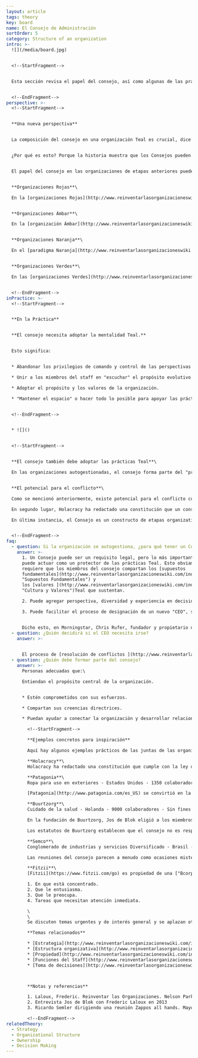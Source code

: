 ```yaml
---
layout: article
tags: theory
key: board
name: El Consejo de Administración
sortOrder: 5
category: Structure of an organization
intro: >-
  ![](/media/board.jpg)


  <!--StartFragment-->


  Esta sección revisa el papel del consejo, así como algunas de las prácticas y maneras de trabajar como un consejo funciona en Teal.


  <!--EndFragment-->
perspective: >-
  <!--StartFragment-->


  **Una nueva perspectiva**


  La composición del consejo en una organización Teal es crucial, dice Frederic Laloux. Advierte que, al adoptar un enfoque Teal, "los únicos factores que hacen o quebrantan son la cosmovisión que tienen los principales dirigentes y los propietarios/consejos de administración de la organización". \[1]


  ¿Por qué es esto? Porque la historia muestra que los Consejos pueden apoyar las prácticas Teal cuando las cosas van bien. Pero, bajo presión, el apoyo de los foráneos -que normalmente forman el consejo y tal vez no han trabajado en un entorno similar antes- puede evaporarse rápidamente, y bajo nuestra estructura legal actual, los consejos siguen teniendo la autoridad final.


  El papel del consejo en las organizaciones de etapas anteriores puede caracterizarse de la siguiente manera:


  **Organizaciones Rojas**\

  En la [organizaciones Rojas](http://www.reinventarlasorganizacioneswiki.com/index.php?title=El_paradigma_Rojo_y_las_Organizaciones "El paradigma Rojo y las Organizaciones"), mientras el CEO / jefe puede confiar en colegas de confianza o en la familia, el poder real es ejercido por una sola persona. En estas circunstancias una "junta de supervisión" no es bienvenida ni apropiada.


  **Organizaciones Ámbar**\

  En la [organización Ámbar](http://www.reinventarlasorganizacioneswiki.com/index.php?title=El_Paradigma_%C3%81mbar_y_las_Organizaciones "El Paradigma Ámbar y las Organizaciones"), el consejo típico es una pequeña clase social en la parte superior de una jerarquía rígida. Puede haber criterios formales para la inclusión, o un proceso de calificación. La junta desempeña el papel de "guardián": garantiza que se respeten las tradiciones, las reglas y los procesos.


  **Organizaciones Naranja**\

  En el [paradigma Naranja](http://www.reinventarlasorganizacioneswiki.com/index.php?title=El_Paradigma_Naranja_y_las_Organizaciones "El Paradigma Naranja y las Organizaciones"), el consejo existe para que la administración sea responsable en nombre de los accionistas / dueños o en el caso de una organización sin fines de lucro en nombre de sus financiadores. Se centra en objetivos, resultados, estrategias, controles y sucesión. Es responsable de nombrar y, si es necesario, despedir al CEO.


  **Organizaciones Verdes**\

  En las [organizaciones Verdes](http://www.reinventarlasorganizacioneswiki.com/index.php?title=El_Paradigma_Verde_y_las_Organizaciones "El Paradigma Verde y las Organizaciones"), las responsabilidades del consejo son similares a las Naranja, pero es más probable que incluyan actuar como guardianes del propósito / valores de la organización y de los intereses de múltiples actores. En las organizaciones con fines de lucro verdes, a menudo los accionistas son vistos como uno de los grupos de interés, y los miembros individuales del consejo pueden ser designados específicamente para representar el interés de otras partes interesadas, como los empleados.


  <!--EndFragment-->
inPractice: >-
  <!--StartFragment-->


  **En la Práctica**


  **El consejo necesita adoptar la mentalidad Teal.**


  Esto significa:


  * Abandonar los privilegios de comando y control de las perspectivas anteriores

  * Unir a los miembros del staff en "escuchar" el propósito evolutivo de la organización y estar dispuestos a seguir su dirección.

  * Adoptar el propósito y los valores de la organización.

  * "Mantener el espacio" o hacer todo lo posible para apoyar las prácticas de la organización con un enfoque Teal.


  <!--EndFragment-->


  * ![]()


  <!--StartFragment-->


  **El consejo también debe adoptar las prácticas Teal**\

  En las organizaciones autogestionadas, el consejo forma parte del "proceso de los consejos". Por ejemplo, si un miembro del consejo cree que una decisión es necesaria, debe buscar el consejo de la gente apropiada en toda la organización. Al hacerlo, ella no sólo muestra apoyo para la práctica, sino que también invita a otros a buscar el consejo del Consejo. Esto significa que la división entre el consejo y el resto de la empresa se vuelve más "porosa", reduciendo la necesidad de “intermediarios".


  **El potencial para el conflicto**\

  Como se mencionó anteriormente, existe potencial para el conflicto cuando los miembros del consejo no tienen una visión Teal profundamente sostenida, ya que un consejo generalmente tiene la última autoridad legal. Incluso para los miembros del consejo con una cosmovisión Teal, hay potencial para problemas en las organizaciones con fines de lucro. Esto se debe a que los miembros de la junta directiva tienen un deber fiduciario para los accionistas, y existe al menos el potencial de que las prácticas Teal no siempre se vean como cumpliendo con esas obligaciones fiduciarias. Las organizaciones Teal con fines de lucro pueden perseguir un par de vías para limitar este potencial de conflicto. En primer lugar, pueden trabajar para la transición (con el consentimiento apropiado de los accionistas) de la empresa a una estructura de “Corporación de Beneficio". Esta estructura, adoptada en muchos estados de los Estados Unidos, extiende el deber de los consejos de incluir los intereses no financieros tales como el beneficio social, las preocupaciones de los empleados y proveedores y el impacto ambiental.\

  En segundo lugar, Holacracy ha redactado una constitución que un consejo puede adoptar y hacer vinculante, incluso para futuros accionistas. Da a los accionistas una opinión legítima en asuntos relacionados con las finanzas, pero les impide imponer unilateralmente una estrategia, o de revertir la organización a las prácticas de gestión tradicionales.\

  En última instancia, el Consejo es un constructo de etapas organizativas anteriores, y todavía no está claro exactamente cuál debe ser su papel bajo Teal o incluso si en su forma actual es totalmente compatible con Teal.


  <!--EndFragment-->
faq:
  - question: Si la organización se autogestiona, ¿para qué tener un Consejo?
    answer: >-
      1. Un Consejo puede ser un requisito legal, pero lo más importante es que
      puede actuar como un protector de las prácticas Teal. Esto obviamente
      requiere que los miembros del consejo compartan los [supuestos
      fundamentales](http://www.reinventarlasorganizacioneswiki.com/index.php?title=Supuestos_Fundamentales
      "Supuestos Fundamentales") y
      los [valores ](http://www.reinventarlasorganizacioneswiki.com/index.php?title=Cultura_y_Valores
      "Cultura y Valores")Teal que sustentan.

      2. Puede agregar perspectiva, diversidad y experiencia en decisiones importantes a través del proceso de los consejos.

      3. Puede facilitar el proceso de designación de un nuevo "CEO", si la organización tiene una necesidad continua de tal papel, cuando se realice una transición.


      Dicho esto, en Morningstar, Chris Rufer, fundador y propietario del 100%, no ve la necesidad de un consejo. La gente de Morningstar considera la misión / propósito de la compañía como su jefe supremo.
  - question: ¿Quién decidirá si el CEO necesita irse?
    answer: >-
      

      El proceso de [resolución de conflictos ](http://www.reinventarlasorganizacioneswiki.com/index.php?title=Resoluci%C3%B3n_de_Conflictos "Resolución de Conflictos")se ocupa de esto y puede ser iniciado por cualquier persona que se sienta que un titular de rol (incluido el de CEO) debe ser cambiado. Observe que en una compañía Teal, el papel del "CEO" puede ser diferente. El "CEO" es un empleado con los mismos derechos y deberes que cualquier otro. En Favi, cuando Zobrist se convirtió en CEO, prometió que su posición sería sometida a votación cada 5 años. En Buurtzorg, el consejo no nombra al CEO. Esto viene de dentro de la organización misma.
  - question: ¿Quién debe formar parte del consejo?
    answer: >-
      Personas adecuadas que:\

      Entiendan el propósito central de la organización.


      * Estén comprometidos con sus esfuerzos.

      * Compartan sus creencias directrices.

      * Puedan ayudar a conectar la organización y desarrollar relaciones con su entorno externo.

        <!--StartFragment-->

        **Ejemplos concretos para inspiración**

        Aquí hay algunos ejemplos prácticos de las juntas de las organizaciones Teal.

        **Holacracy**\
        Holacracy ha redactado una constitución que cumple con la ley de sociedades de los Estados Unidos. Da voz a los accionistas en cuestiones relacionadas con las finanzas, pero les impide imponer unilateralmente una estrategia.

        **Patagonia**\
        Ropa para uso en exteriores - Estados Unidos - 1350 colaboradores - Con fines de lucro.

        [Patagonia](http://www.patagonia.com/es_US) se convirtió en la primera en ser certificada como [“B Corporation”](http://www.bcorporation.net/) en California en enero de 2012. Una “B Corporation” es una empresa con fines de lucro con un propósito social o ambiental específico. La junta está obligada a proteger estos intereses no financieros.

        **Buurtzorg**\
        Cuidado de la salud - Holanda - 9000 colaboradores - Sin fines de lucro.

        En la fundación de Buurtzorg, Jos de Blok eligió a los miembros del consejo basándose en su experiencia -por ejemplo, un médico de familia, un banquero, un abogado, etc. Algunos no estaban cómodos con las prácticas de autogestión. Otros querían proyecciones financieras y presupuestos, y "herramientas" tradicionales similares. Con el tiempo, Blok persuadió a varios a renunciar y los reemplazó con otros más cómodos con los principios y prácticas nuevas de Buurtzorg. En la práctica, la junta de Buurtzorg sirve como una caja de resonancia para Jos de Blok y sus colegas.

        Los estatutos de Buurtzorg establecen que el consejo no es responsable de la cita del CEO. Esto viene de dentro de la organización misma. \[2]

        **Semco**\
        Conglomerado de industrias y servicios Diversificado - Brasil - Con fines de lucro.

        Las reuniones del consejo parecen a menudo como ocasiones misteriosas donde las decisiones grandes que afectan a trabajadores se toman en secreto. En [Semco](http://www.semco.com.br/en/), asientos adicionales están disponibles para los dos primeros empleados que aparezcan. Y tienen pleno derecho de voto. Semco reclama dos beneficios: en primer lugar, desmiente algunos mitos sobre los consejos (la gente aprende que estas reuniones son tan aburridas como la mayoría de los demás); Segundo, obliga a las discusiones a ser pragmáticas, a veces añadiendo una nueva perspectiva. \[3]

        **Fitzii**\
        [Fitzii](https://www.fitzii.com/go) es propiedad de una ["Bcorporation"](http://www.bcorporation.net/), The Ian Martin Group, cuyo CEO y altos directivos actúan como un consejo asesor. Las reuniones mensuales entre los dos grupos se centran en resolver conflictos y buscar consejo. La agenda de la reunión se crea en "tiempo real" al comienzo de cada reunión. Esto reduce la burocracia y cualquier politización para los asuntos que pueden no interesar a todo el grupo, o tienen urgencia. Cada jefe de equipo y miembro del consejo comparte cuatro elementos:

        1. En que está concentrado.
        2. Que le entusiasma.
        3. Que le preocupa.
        4. Tareas que necesitan atención inmediata.

        \
        \
        Se discuten temas urgentes y de interés general y se aplazan otros. Las notas de la reunión son accesibles para todos los miembros del equipo de Fitzii.

        **Temas relacionados**

        * [Estrategia](http://www.reinventarlasorganizacioneswiki.com/index.php?title=La_Estrategia "La Estrategia")
        * [Estructura organizativa](http://www.reinventarlasorganizacioneswiki.com/index.php?title=Estructura_Organizativa "Estructura Organizativa")
        * [Propiedad](http://www.reinventarlasorganizacioneswiki.com/index.php?title=La_Propiedad "La Propiedad")
        * [Funciones del Staff](http://www.reinventarlasorganizacioneswiki.com/index.php?title=Funciones_Staff "Funciones Staff")
        * [Toma de decisiones](http://www.reinventarlasorganizacioneswiki.com/index.php?title=Toma_de_Decisiones "Toma de Decisiones")



        **Notas y referencias**

        1. Laloux, Frederic. Reinventar las Organizaciones. Nelson Parker (2014), página 238
        2. Entrevista Jos de Blok con Frederic Laloux en 2013
        3. Ricardo Semler dirigiendo una reunión Zappos all hands. Mayo de 2015.

        <!--EndFragment-->
relatedTheory:
  - Strategy
  - Organizational Structure
  - Ownership
  - Decision Making
---
```

